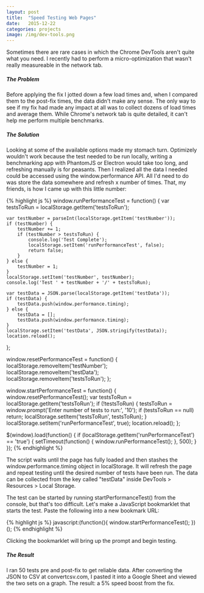 ```yaml
---
layout: post
title:  "Speed Testing Web Pages"
date:   2015-12-22
categories: projects
image: /img/dev-tools.png
---
```


Sometimes there are rare cases in which the Chrome DevTools aren't quite what you need. I recently had to perform a micro-optimization that wasn't really measureable in the network tab.

##### The Problem

Before applying the fix I jotted down a few load times and, when I compared them to the post-fix times, the data didn't make any sense. The only way to see if my fix had made any impact at all was to collect dozens of load times and average them. While Chrome's network tab is quite detailed, it can't help me perform multiple benchmarks.

##### The Solution

Looking at some of the available options made my stomach turn. Optimizely wouldn't work because the test needed to be run locally, writing a benchmarking app with PhantomJS or Electron would take too long, and refreshing manually is for peasants. Then I realized all the data I needed could be accessed using the window.performance API. All I'd need to do was store the data somewhere and refresh x number of times. That, my friends, is how I came up with this little number:

{% highlight js %}
window.runPerformanceTest = function() {
	var testsToRun = localStorage.getItem('testsToRun');

	var testNumber = parseInt(localStorage.getItem('testNumber'));
	if (testNumber) {
		testNumber += 1;
		if (testNumber > testsToRun) {
			console.log('Test Complete');
			localStorage.setItem('runPerformanceTest', false);
			return false;
		}
	} else {
		testNumber = 1;
	}
	localStorage.setItem('testNumber', testNumber);
	console.log('Test ' + testNumber + '/' + testsToRun);

	var testData = JSON.parse(localStorage.getItem('testData'));
	if (testData) {
		testData.push(window.performance.timing);
	} else {
		testData = [];
		testData.push(window.performance.timing);
	}
	localStorage.setItem('testData', JSON.stringify(testData));
	location.reload();
};

window.resetPerformanceTest = function() {
	localStorage.removeItem('testNumber');
	localStorage.removeItem('testData');
	localStorage.removeItem('testsToRun');
};

window.startPerformanceTest = function() {
	window.resetPerformanceTest();
	var testsToRun = localStorage.getItem('testsToRun');
	if (!testsToRun) {
		testsToRun = window.prompt('Enter number of tests to run:', '10');
		if (testsToRun == null) return;
		localStorage.setItem('testsToRun', testsToRun);
	}
	localStorage.setItem('runPerformanceTest', true);
	location.reload();
};

$(window).load(function() {
	if (localStorage.getItem('runPerformanceTest') == 'true') {
		setTimeout(function() {
			window.runPerformanceTest();
		}, 500);
	}
});
{% endhighlight %}

The script waits until the page has fully loaded and then stashes the window.performance.timing object in localStorage. It will refresh the page and repeat testing until the desired number of tests have been run. The data can be collected from the key called "testData" inside DevTools > Resources > Local Storage.

The test can be started by running startPerformanceTest() from the console, but that's too difficult. Let's make a JavaScript bookmarklet that starts the test. Paste the following into a new bookmark URL:

{% highlight js %}
javascript:(function(){ window.startPerformanceTest(); })();
{% endhighlight %}

Clicking the bookmarklet will bring up the prompt and begin testing.

##### The Result

I ran 50 tests pre and post-fix to get reliable data. After converting the JSON to CSV at convertcsv.com, I pasted it into a Google Sheet and viewed the two sets on a graph. The result: a 5% speed boost from the fix.
